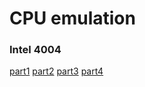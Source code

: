 # CPU emulation

### Intel 4004
[part1](https://megalomaniacbore.blogspot.com/2014/04/virtual-cpu-in-c-4001-cpu.html?m=1)
[part2](https://megalomaniacbore.blogspot.com/2014/04/write-your-own-virtual-cpu-in-c-4001.html)
[part3](https://megalomaniacbore.blogspot.co.uk/2014/04/loadsave-virtual-cpu-memory-state.html)
[part4](https://megalomaniacbore.blogspot.co.uk/p/virtual-cpu-house-keeping-following.html)

